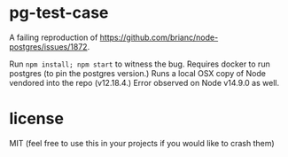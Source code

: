 # pg-test-case

A failing reproduction of https://github.com/brianc/node-postgres/issues/1872.

Run `npm install; npm start` to witness the bug. Requires docker to run postgres (to pin the postgres version.)
Runs a local OSX copy of Node vendored into the repo (v12.18.4.) Error observed on Node v14.9.0 as well.

# license

MIT (feel free to use this in your projects if you would like to crash them)

